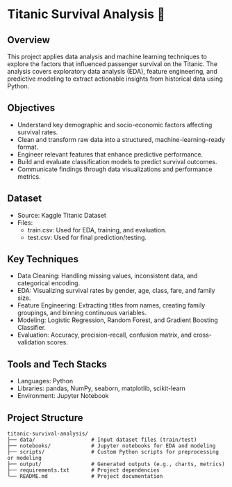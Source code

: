 # Titanic Survival Analysis 🚢

## Overview
This project applies data analysis and machine learning techniques to explore the factors that influenced passenger survival on the Titanic. The analysis covers exploratory data analysis (EDA), feature engineering, and predictive modeling to extract actionable insights from historical data using Python.

## Objectives
- Understand key demographic and socio-economic factors affecting survival rates.
- Clean and transform raw data into a structured, machine-learning–ready format.
- Engineer relevant features that enhance predictive performance.
- Build and evaluate classification models to predict survival outcomes.
- Communicate findings through data visualizations and performance metrics.

## Dataset
- Source: Kaggle Titanic Dataset
- Files:
  - train.csv: Used for EDA, training, and evaluation.
  - test.csv: Used for final prediction/testing.

## Key Techniques
- Data Cleaning: Handling missing values, inconsistent data, and categorical encoding.
- EDA: Visualizing survival rates by gender, age, class, fare, and family size.
- Feature Engineering: Extracting titles from names, creating family groupings, and binning continuous variables.
- Modeling: Logistic Regression, Random Forest, and Gradient Boosting Classifier.
- Evaluation: Accuracy, precision-recall, confusion matrix, and cross-validation scores.

## Tools and Tech Stacks
- Languages: Python
- Libraries: pandas, NumPy, seaborn, matplotlib, scikit-learn
- Environment: Jupyter Notebook

## Project Structure
```
titanic-survival-analysis/
├── data/                  # Input dataset files (train/test)
├── notebooks/             # Jupyter notebooks for EDA and modeling
├── scripts/               # Custom Python scripts for preprocessing or modeling
├── output/                # Generated outputs (e.g., charts, metrics)
├── requirements.txt       # Project dependencies
└── README.md              # Project documentation
```

